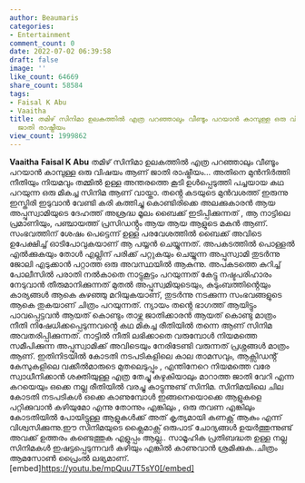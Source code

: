```yaml
---
author: Beaumaris
categories:
- Entertainment
comment_count: 0
date: 2022-07-02 06:39:58
draft: false
image: ''
like_count: 64669
share_count: 58584
tags:
- Faisal K Abu
- Vaaitha
title: തമിഴ് സിനിമാ ഉലകത്തിൽ എത്ര പറഞ്ഞാലും വീണ്ടൂം പറയാൻ കാമ്പുള്ള ഒരു വിഷയം ആണ്
  ജാതി രാഷ്ട്രീയം
view_count: 1999862
---
```


**Vaaitha** **Faisal K Abu** തമിഴ് സിനിമാ ഉലകത്തിൽ എത്ര പറഞ്ഞാലും വീണ്ടൂം പറയാൻ കാമ്പുള്ള ഒരു വിഷയം ആണ് ജാതി രാഷ്ട്രീയം... അതിനെ മുൻനിർത്തി നീതിയും നിയമവും തമ്മിൽ ഉള്ള അന്തരത്തെ കൂടി ഉൾപ്പെടുത്തി പച്ചയായ കഥ പറയുന്ന ഒരു മികച്ച സിനിമ ആണ് വായ്താ. തൻ്റെ കടയുടെ മുൻവശത്ത് ഇരുന്നു ഇസ്തിരി ഇടുവാൻ വേണ്ടി കരി കത്തിച്ചു കൊണ്ടിരിക്കെ അലക്കുകാരൻ ആയ അപ്പുസ്വാമിയുടെ ദേഹത്ത് അശ്രദ്ധ മൂലം ബൈക്ക് ഇടിപ്പിക്കുന്നത് , ആ നാട്ടിലെ പ്രമാണിയും, പഞ്ചായത്ത് പ്രസിഡൻ്റും ആയ ആയ ആളുടെ മകൻ ആണ്. സംഭവത്തിന് ശേഷം പെട്ടെന്ന് ഉള്ള പരവേശത്തിൽ ബൈക്ക് അവിടെ ഉപേക്ഷിച്ച് ഓടിപോവുകയാണ് ആ പയ്യൻ ചെയ്യുന്നത്. അപകടത്തിൽ പൊള്ളൽ എൽക്കുകയും തോൾ എല്ലിന് പരിക്ക് പറ്റുകയും ചെയ്യുന്ന അപ്പുസ്വാമി തുടർന്നു ജോലി എടുക്കാൻ പറ്റാത്ത ഒരു അവസ്ഥയിൽ ആകുന്നു. അപകടത്തെ കുറിച്ച് പോലീസിൽ പരാതി നൽകാതെ നാട്ടുകൂട്ടം പറയുന്നത് കേട്ടു നഷ്ടപരിഹാരം നേടുവാൻ തീരുമാനിക്കുന്നത് മുതൽ അപ്പുസ്വമിയുടെയും, കുടുംബത്തിൻ്റെയും കാര്യങ്ങൾ ആകെ കുഴഞ്ഞു മറിയുകയാണ്, തുടർന്നു നടക്കുന്ന സംഭവങ്ങളുടെ ആകെ തുകയാണ് ചിത്രം പറയുന്നത്. ന്യായം തൻ്റെ ഭാഗത്ത് ആയിട്ടും പാവപ്പെട്ടവൻ ആയത് കൊണ്ടും താഴ്ന്ന ജാതിക്കാരൻ ആയത് കൊണ്ടു മാത്രം നീതി നിഷേധിക്കപ്പെടുന്നവൻ്റെ കഥ മികച്ച രീതിയിൽ തന്നെ ആണ് സിനിമ അവതരിപ്പിക്കുന്നത്. നാട്ടിൽ നീതി ലഭിക്കാതെ വരുമ്പോൾ നിയമത്തെ സമീപിക്കുന്ന അപ്പുസ്വാമിക്ക് അവിടെയും നേരിടേണ്ടി വരുന്നത് പ്രശ്നങ്ങൾ മാത്രം ആണ്. ഇതിനിടയിൽ കോടതി നടപടികളിലെ കാല താമസവും, ആക്സിഡൻ്റ് കേസുകളിലെ വക്കീൽമാരുടെ മുതലെടുപ്പും , എന്തിനേറെ നിയമത്തെ വരേ സ്വാധീനിക്കാൻ ശക്തിയുള്ള എത്ര തേച്ചു കഴുകിയാലും മാറാത്ത ജാതി വേറി എന്ന കറയെയും ഒക്കെ നല്ല രീതിയിൽ വരച്ചു കാട്ടുന്നുണ്ട് സിനിമ. സിനിമയിലെ ചില കോടതി നടപടികൾ ഒക്കെ കാണുമ്പോൾ ഇങ്ങനെയൊക്കെ ആളുകളെ പറ്റിക്കുവാൻ കഴിയുമോ എന്നു തോന്നും എങ്കിലും , ഒരു തവണ എങ്കിലും കോടതിയിൽ പോയിട്ടുള്ള ആളുകൾക്ക് അത് കൃത്യമായി കണക്റ്റ് ആകും എന്ന് വിശ്വസിക്കുന്നു.ഈ സിനിമയുടെ ക്ലൈമാക്സ് ഒരുപാട് ചോദ്യങ്ങൾ ഉയർത്തുന്നുണ്ട് അവക്ക് ഉത്തരം കണ്ടെത്തുക എളുപ്പം ആല്ല.. സാമൂഹിക പ്രതിബദ്ധത ഉള്ള നല്ല സിനിമകൾ ഇഷട്ടപ്പെടുന്നവർ കഴിയും എങ്കിൽ കാണുവാൻ ശ്രമിക്കുക..ചിത്രം ആമസോൺ പ്രൈംൽ ലഭ്യമാണ്. [embed]https://youtu.be/mpQuu7T5sY0[/embed]
